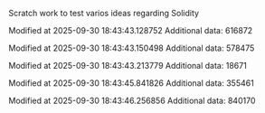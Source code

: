 Scratch work to test varios ideas regarding Solidity

Modified at 2025-09-30 18:43:43.128752
Additional data: 616872

Modified at 2025-09-30 18:43:43.150498
Additional data: 578475

Modified at 2025-09-30 18:43:43.213779
Additional data: 18671

Modified at 2025-09-30 18:43:45.841826
Additional data: 355461

Modified at 2025-09-30 18:43:46.256856
Additional data: 840170
